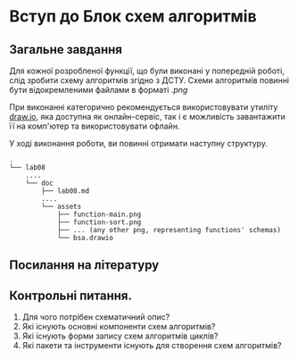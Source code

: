 # Вступ до Блок схем алгоритмів

## Загальне завдання

Для кожної розробленої функції, що були виконані у попередній роботі, слід зробити схему алгоритмів згідно з ДСТУ. Схеми алгоритмів повинні бути відокремленими файлами в форматі *.png* 

При виконанні категорично рекомендується використовувати утиліту [draw.io](https://www.diagrams.net), яка доступна як онлайн-сервіс, так і є можливість завантажити її на комп'ютер та використовувати офлайн.

У ході виконання роботи, ви повинні отримати наступну структуру.


```
.
└── lab08
	....
    └── doc
        ├── lab08.md
        ....
        └── assets
            ├── function-main.png
            ├── function-sort.png
            ├── ... (any other png, representing functions' schemas)
            └── bsa.drawio
```

## Посилання на літературу

<!-- TODO -->

## Контрольні питання.
1. Для чого потрібен схематичний опис?
2. Які існують основні компоненти схем алгоритмів?
3. Які існують форми запису схем алгоритмів циклів?
4. Які пакети та інструменти існують для створення схем алгоритмів?
